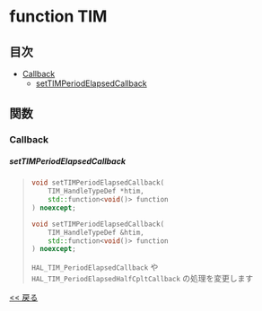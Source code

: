 # function TIM

## 目次
- [Callback](#callback)
  - [setTIMPeriodElapsedCallback](#settimperiodelapsedcallback)

## 関数

### Callback

##### setTIMPeriodElapsedCallback
> ```c++
> void setTIMPeriodElapsedCallback(
>     TIM_HandleTypeDef *htim,
>     std::function<void()> function
> ) noexcept;
> ```
> ```c++
> void setTIMPeriodElapsedCallback(
>     TIM_HandleTypeDef &htim,
>     std::function<void()> function
> ) noexcept;
> ```
> `HAL_TIM_PeriodElapsedCallback` や `HAL_TIM_PeriodElapsedHalfCpltCallback` の処理を変更します

[<< 戻る](../README.md)